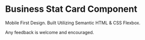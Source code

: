 # Business Stat Card Component

Mobile First Design. Built Utilizing Semantic HTML & CSS Flexbox.

Any feedback is welcome and encouraged.
